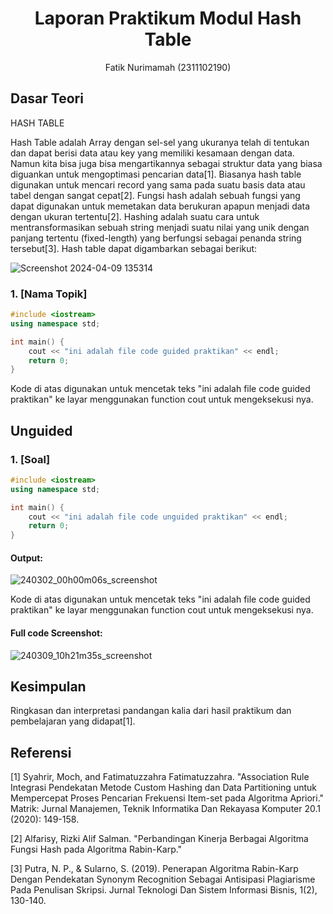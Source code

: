 # <h1 align="center">Laporan Praktikum Modul Hash Table</h1>
<p align="center">Fatik Nurimamah (2311102190)</p>

## Dasar Teori

HASH TABLE

Hash  Table adalah Array dengan sel-sel yang ukuranya telah di tentukan dan dapat berisi data atau key yang memiliki  kesamaan  dengan  data.  Namun kita bisa juga bisa mengartikannya sebagai struktur data yang biasa diguankan untuk mengoptimasi pencarian data[1]. Biasanya hash table digunakan untuk mencari record yang sama pada suatu basis data atau tabel dengan sangat cepat[2]. Fungsi hash adalah sebuah fungsi yang dapat digunakan untuk memetakan data berukuran apapun menjadi data dengan ukuran tertentu[2]. Hashing adalah suatu cara untuk mentransformasikan sebuah string menjadi suatu nilai yang  unik dengan panjang tertentu (fixed-length) yang berfungsi sebagai penanda string tersebut[3].
Hash table dapat digambarkan sebagai berikut:

![Screenshot 2024-04-09 135314](https://github.com/FatikNurimamah/Struktur-Data-Assignment/assets/162486157/38c6cabd-0115-4b45-a1a8-4575a5e38b9f)


### 1. [Nama Topik]

```C++
#include <iostream>
using namespace std;

int main() {
    cout << "ini adalah file code guided praktikan" << endl;
    return 0;
}
```
Kode di atas digunakan untuk mencetak teks "ini adalah file code guided praktikan" ke layar menggunakan function cout untuk mengeksekusi nya.

## Unguided 

### 1. [Soal]

```C++
#include <iostream>
using namespace std;

int main() {
    cout << "ini adalah file code unguided praktikan" << endl;
    return 0;
}
```
#### Output:
![240302_00h00m06s_screenshot](https://github.com/suxeno/Struktur-Data-Assignment/assets/111122086/6d1727a8-fb77-4ecf-81ff-5de9386686b7)

Kode di atas digunakan untuk mencetak teks "ini adalah file code guided praktikan" ke layar menggunakan function cout untuk mengeksekusi nya.

#### Full code Screenshot:
![240309_10h21m35s_screenshot](https://github.com/suxeno/Struktur-Data-Assignment/assets/111122086/41e9641c-ad4e-4e50-9ca4-a0215e336b04)


## Kesimpulan
Ringkasan dan interpretasi pandangan kalia dari hasil praktikum dan pembelajaran yang didapat[1].

## Referensi
[1] Syahrir, Moch, and Fatimatuzzahra Fatimatuzzahra. "Association Rule Integrasi Pendekatan Metode Custom Hashing dan Data Partitioning untuk Mempercepat Proses Pencarian Frekuensi Item-set pada Algoritma Apriori." Matrik: Jurnal Manajemen, Teknik Informatika Dan Rekayasa Komputer 20.1 (2020): 149-158.

[2] Alfarisy, Rizki Alif Salman. "Perbandingan Kinerja Berbagai Algoritma Fungsi Hash pada Algoritma Rabin-Karp."

[3] Putra, N. P., & Sularno, S. (2019). Penerapan Algoritma Rabin-Karp Dengan Pendekatan Synonym Recognition Sebagai Antisipasi Plagiarisme Pada Penulisan Skripsi. Jurnal Teknologi Dan Sistem Informasi Bisnis, 1(2), 130-140.
